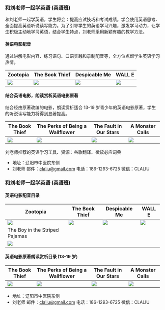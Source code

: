 ### 和刘老师一起学英语 (英语班)

和刘老师一起学英语，学生将会：提高应试技巧和考试成绩，学会使用英语思考、全面提高英语听说读写能力。为了引导学生的英语学习兴趣，激发学习动力，让学生积极主动地学习英语，结合学生特点，刘老师采用新颖有趣的教学方法。

#### 英语电影配音

通过讲解电影内容、练习语句、口语实践和录制配音等，全方位点燃学生英语学习热情。

Zootopia | The Book Thief | Despicable Me | WALL E
--- | --- | --- | ---
![](http://i.imgur.com/l63hT5W.jpg) | ![](http://i.imgur.com/HXKE1XP.jpg) | ![](http://i.imgur.com/a8HPRlf.jpg) | ![](http://i.imgur.com/NMeC1Bd.jpg)

#### 结合英语电影，朗读赏析英语电影原著

结合经由原著改编的电影，朗读赏析适合 13-19 岁青少年的英语电影原著，学生的听说读写能力将得到显著提高。

The Book Thief | The Perks of Being a Wallflower | The Fault in Our Stars | A Monster Calls
--- | --- | --- | ---
![](http://i.imgur.com/oPwtiLg.jpg) | ![](http://i.imgur.com/nFeSNo5.jpg) | ![](http://i.imgur.com/DJqJZui.jpg) | ![](http://i.imgur.com/flAnj4O.jpg)

刘老师推荐的英语学习工具、资源：谷歌翻译、微软必应词典

* 地址：辽阳市中医院东侧
* 刘老师 邮件：claliu@gmail.com 电话：186-1293-6725 微信：CLALIU

### 和刘老师一起学英语 (英语班)

#### 英语电影配音目录

Zootopia | The Book Thief | Despicable Me | WALL E
--- | --- | --- | ---
![](http://i.imgur.com/l63hT5W.jpg) | ![](http://i.imgur.com/HXKE1XP.jpg) | ![](http://i.imgur.com/a8HPRlf.jpg) | ![](http://i.imgur.com/NMeC1Bd.jpg)
The Boy in the Striped Pajamas |
![](http://i.imgur.com/7RJhHi0.jpg) |

#### 英语电影原著朗读赏析目录 (13-19 岁)

The Book Thief | The Perks of Being a Wallflower | The Fault in Our Stars | A Monster Calls
--- | --- | --- | ---
![](http://i.imgur.com/oPwtiLg.jpg) | ![](http://i.imgur.com/nFeSNo5.jpg) | ![](http://i.imgur.com/DJqJZui.jpg) | ![](http://i.imgur.com/flAnj4O.jpg)

* 地址：辽阳市中医院东侧
* 刘老师 邮件：claliu@gmail.com 电话：186-1293-6725 微信：CLALIU